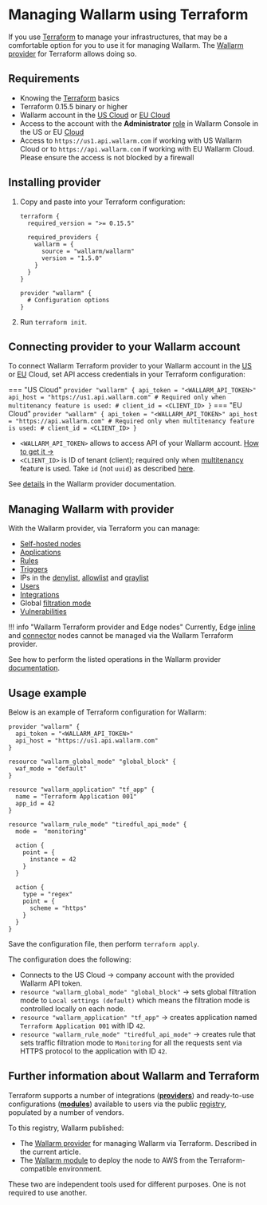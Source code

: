 # Managing Wallarm using Terraform

If you use [Terraform](https://www.terraform.io/) to manage your infrastructures, that may be a comfortable option for you to use it for managing Wallarm. The [Wallarm provider](https://registry.terraform.io/providers/wallarm/wallarm/latest/docs) for Terraform allows doing so.

## Requirements

* Knowing the [Terraform](https://www.terraform.io/) basics
* Terraform 0.15.5 binary or higher
* Wallarm account in the [US Cloud](https://us1.my.wallarm.com/) or [EU Cloud](https://my.wallarm.com/)
* Access to the account with the **Administrator** [role](../../user-guides/settings/users.md#user-roles) in Wallarm Console in the US or EU [Cloud](../../about-wallarm/overview.md#cloud)
* Access to `https://us1.api.wallarm.com` if working with US Wallarm Cloud or to `https://api.wallarm.com` if working with EU Wallarm Cloud. Please ensure the access is not blocked by a firewall

## Installing provider

1. Copy and paste into your Terraform configuration:

    ```
    terraform {
      required_version = ">= 0.15.5"

      required_providers {
        wallarm = {
          source = "wallarm/wallarm"
          version = "1.5.0"
        }
      }
    }

    provider "wallarm" {
      # Configuration options
    }
    ```

1. Run `terraform init`.

## Connecting provider to your Wallarm account

To connect Wallarm Terraform provider to your Wallarm account in the [US](https://us1.my.wallarm.com/signup) or [EU](https://my.wallarm.com/signup) Cloud, set API access credentials in your Terraform configuration:

=== "US Cloud"
    ```
    provider "wallarm" {
      api_token = "<WALLARM_API_TOKEN>"
      api_host = "https://us1.api.wallarm.com"
      # Required only when multitenancy feature is used:
      # client_id = <CLIENT_ID>
    }
    ```
=== "EU Cloud"
    ```
    provider "wallarm" {
      api_token = "<WALLARM_API_TOKEN>"
      api_host = "https://api.wallarm.com"
      # Required only when multitenancy feature is used:
      # client_id = <CLIENT_ID>
    }
    ```

* `<WALLARM_API_TOKEN>` allows to access API of your Wallarm account. [How to get it →](../../user-guides/settings/api-tokens.md)
* `<CLIENT_ID>` is ID of tenant (client); required only when [multitenancy](../../installation/multi-tenant/overview.md) feature is used. Take `id` (not `uuid`) as described [here](../../installation/multi-tenant/configure-accounts.md#via-the-wallarm-api).

See [details](https://registry.terraform.io/providers/wallarm/wallarm/latest/docs) in the Wallarm provider documentation.

## Managing Wallarm with provider

With the Wallarm provider, via Terraform you can manage:

* [Self-hosted nodes](../../user-guides/nodes/nodes.md)
* [Applications](../../user-guides/settings/applications.md)
* [Rules](../../user-guides/rules/rules.md)
* [Triggers](../../user-guides/triggers/triggers.md)
* IPs in the [denylist](../../user-guides/ip-lists/overview.md), [allowlist](../../user-guides/ip-lists/overview.md) and [graylist](../../user-guides/ip-lists/overview.md)
* [Users](../../user-guides/settings/users.md)
* [Integrations](../../user-guides/settings/integrations/integrations-intro.md)
* Global [filtration mode](../../admin-en/configure-wallarm-mode.md)
* [Vulnerabilities](../../user-guides/vulnerabilities.md)

!!! info "Wallarm Terraform provider and Edge nodes"
    Currently, Edge [inline](../../installation/security-edge/deployment.md) and [connector](../../installation/se-connector.md) nodes cannot be managed via the Wallarm Terraform provider.

See how to perform the listed operations in the Wallarm provider [documentation](https://registry.terraform.io/providers/wallarm/wallarm/latest/docs).

## Usage example

Below is an example of Terraform configuration for Wallarm:

```
provider "wallarm" {
  api_token = "<WALLARM_API_TOKEN>"
  api_host = "https://us1.api.wallarm.com"
}

resource "wallarm_global_mode" "global_block" {
  waf_mode = "default"
}

resource "wallarm_application" "tf_app" {
  name = "Terraform Application 001"
  app_id = 42
}

resource "wallarm_rule_mode" "tiredful_api_mode" {
  mode =  "monitoring"

  action {
    point = {
      instance = 42
    }
  }

  action {
    type = "regex"
    point = {
      scheme = "https"
    }
  }
}
```

Save the configuration file, then perform `terraform apply`.

The configuration does the following:

* Connects to the US Cloud → company account with the provided Wallarm API token.
* `resource "wallarm_global_mode" "global_block"` → sets global filtration mode to `Local settings (default)` which means the filtration mode is controlled locally on each node.
* `resource "wallarm_application" "tf_app"` → creates application named `Terraform Application 001` with ID `42`.
* `resource "wallarm_rule_mode" "tiredful_api_mode"` → creates rule that sets traffic filtration mode to `Monitoring` for all the requests sent via HTTPS protocol to the application with ID `42`.

## Further information about Wallarm and Terraform

Terraform supports a number of integrations (**[providers](https://www.terraform.io/language/providers)**) and ready-to-use configurations (**[modules](https://www.terraform.io/language/modules)**) available to users via the public [registry](https://www.terraform.io/registry#navigating-the-registry), populated by a number of vendors.

To this registry, Wallarm published:

* The [Wallarm provider](https://registry.terraform.io/providers/wallarm/wallarm/latest/docs) for managing Wallarm via Terraform. Described in the current article.
* The [Wallarm module](../../installation/cloud-platforms/aws/terraform-module/overview.md) to deploy the node to AWS from the Terraform-compatible environment.

These two are independent tools used for different purposes. One is not required to use another.
